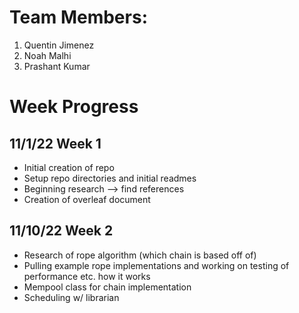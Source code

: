 # Team Members:
1. Quentin Jimenez
2. Noah Malhi
3. Prashant Kumar

# Week Progress

## 11/1/22 Week 1
- Initial creation of repo
- Setup repo directories and initial readmes
- Beginning research --> find references
- Creation of overleaf document

## 11/10/22 Week 2
- Research of rope algorithm (which chain is based off of) 
- Pulling example rope implementations and working on testing of performance etc. how it works
- Mempool class for chain implementation
- Scheduling w/ librarian

